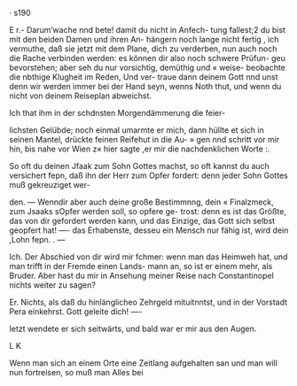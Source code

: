· s190

E r.- Darum’wache nnd bete! damit du nicht in Anfech-
tung fallest;2 du bist mit den beiden Damen und ihren An-
hängern noch lange nicht fertig , ich vermuthe, daß sie jetzt
mit dem Plane, dich zu verderben, nun auch noch die Rache
verbinden werden: es können dir also noch schwere Prüfun-
geu bevorstehen; aber seh du nur vorsichtig, demüthig und
« weise- beobachte die nbthige Klugheit im Reden, Und ver-
traue dann deinem Gott nnd unst denn wir werden immer
bei der Hand seyn, wenns Noth thut, und wenn du nicht
von deinem Reiseplan abweichst.

Ich that ihm in der schdnsten Morgendämmerung die feier-

lichsten Gelübde; noch einmal umarmte er mich, dann hüllte
et sich in seinen Mantel, drückte feinen Reifehut in die Au-
» gen nnd schritt vor mir hin, bis nahe vor Wien z« hier sagte
,er mir die nachdenklichen Worte :.

So oft du deinen Jfaak zum Sohn Gottes machst, so
oft kannst du auch versichert fepn, daß ihn der Herr zum
Opfer fordert: denn jeder Sohn Gottes muß gekreuziget wer-

den. — Wenndir aber auch deine große Bestimmnng, dein
« Finalzmeck, zum Jsaaks sOpfer werden soll, so opfere ge-
trost: denn es ist das Größte, das von dir gefordert werden
kann, und das Einzige, das Gott sich selbst geopfert hat! —-
das Erhabenste, desseu ein Mensch nur fähig ist, wird dein
,Lohn fepn. . —

Ich. Der Abschied von dir wird mir fchmer: wenn man
das Heimweh hat, und man trifft in der Fremde einen Lands-
mann an, so ist er einem mehr, als Bruder. Aber hast du
mir in Ansehung meiner Reise nach Constantinopel nichts
weiter zu sagen?

Er. Nichts, als daß du hinlänglicheo Zehrgeld mituitnntst,
und in der Vorstadt Pera einkehrst. Gott geleite dich! —-

Ietzt wendete er sich seitwärts, und bald war er mir aus
den Augen.

 

L
K

Wenn man sich an einem Orte eine Zeitlang aufgehalten
san und man will nun fortreisen, so muß man Alles bei

